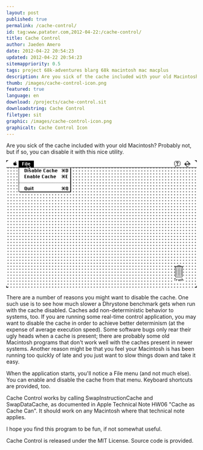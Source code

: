 ```yaml
---
layout: post
published: true
permalink: /cache-control/
id: tag:www.patater.com,2012-04-22:/cache-control/
title: Cache Control
author: Jaeden Amero
date: 2012-04-22 20:54:23
updated: 2012-04-22 20:54:23
sitemappriority: 0.5
tags: project 68k-adventures blarg 68k macintosh mac macplus
description: Are you sick of the cache included with your old Macintosh? Probably not, but if so, you can disable it with this nice utility.
thumb: /images/cache-control-icon.png
featured: true
language: en
download: /projects/cache-control.sit
downloadstring: Cache Control
filetype: sit
graphic: /images/cache-control-icon.png
graphicalt: Cache Control Icon
---
```

<p>Are you sick of the cache included with your old Macintosh? Probably not, but if so, you can disable it with this nice utility.</p>

<img src="/images/cache-control-ui.png" alt="A Screenshot of Cache Control Running on a Macintosh" />

<!--break-->

<p>There are a number of reasons you might want to disable the cache. One such use is to see how much slower a Dhrystone benchmark gets when run with the cache disabled. Caches add non-deterministic behavior to systems, too. If you are running some real-time control application, you may want to disable the cache in order to achieve better determinism (at the expense of average execution speed). Some software bugs only rear their ugly heads when a cache is present; there are probably some old Macintosh programs that don't work well with the caches present in newer systems. Another reason might be that you feel your Macintosh is has been running too quickly of late and you just want to slow things down and take it easy.

<p>When the application starts, you'll notice a File menu (and not much else). You can enable and disable the cache from that menu. Keyboard shortcuts are provided, too.</p>

<p>Cache Control works by calling SwapInstructionCache and SwapDataCache, as documented in Apple Technical Note HW06 "Cache as Cache Can". It should work on any Macintosh where that technical note applies.</p>

<p>I hope you find this program to be fun, if not somewhat useful.</p>

<p>Cache Control is released under the MIT License. Source code is provided.</p>
